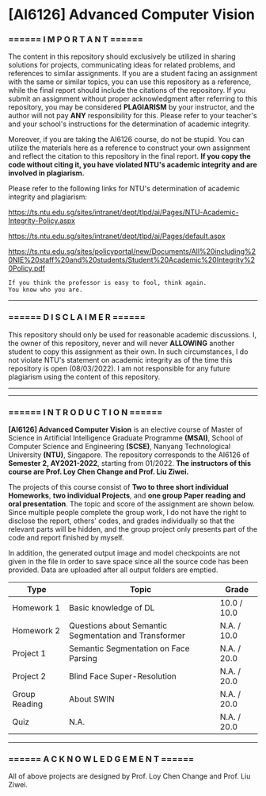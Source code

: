 # [AI6126] Advanced Computer Vision

### **====== I M P O R T A N T ======**

The content in this repository should exclusively be utilized in sharing solutions for projects, communicating ideas for related problems, and references to similar assignments. If you are a student facing an assignment with the same or similar topics, you can use this repository as a reference, while the final report should include the citations of the repository. If you submit an assignment without proper acknowledgment after referring to this repository, you may be considered **PLAGIARISM** by your instructor, and the author will not pay **ANY** responsibility for this. Please refer to your teacher's and your school's instructions for the determination of academic integrity.

Moreover, if you are taking the AI6126 course, do not be stupid. You can utilize the materials here as a reference to construct your own assignment and reflect the citation to this repository in the final report. **If you copy the code without citing it, you have violated NTU's academic integrity and are involved in plagiarism.**

Please refer to the following links for NTU's determination of academic integrity and plagiarism:

https://ts.ntu.edu.sg/sites/intranet/dept/tlpd/ai/Pages/NTU-Academic-Integrity-Policy.aspx

https://ts.ntu.edu.sg/sites/intranet/dept/tlpd/ai/Pages/default.aspx

https://ts.ntu.edu.sg/sites/policyportal/new/Documents/All%20including%20NIE%20staff%20and%20students/Student%20Academic%20Integrity%20Policy.pdf

    If you think the professor is easy to fool, think again.
    You know who you are.

---
### **====== D I S C L A I M E R ======**

This repository should only be used for reasonable academic discussions. I, the owner of this repository, never and will never **ALLOWING** another student to copy this assignment as their own. In such circumstances, I do not violate NTU's statement on academic integrity as of the time this repository is open (08/03/2022). I am not responsible for any future plagiarism using the content of this repository.

---
---
### **====== I N T R O D U C T I O N ======**
**[AI6126] Advanced Computer Vision** is an elective course of Master of Science in Artificial Intelligence Graduate Programme **(MSAI)**, School of Computer Science and Engineering **(SCSE)**, Nanyang Technological University **(NTU)**, Singapore. The repository corresponds to the AI6126 of **Semester 2, AY2021-2022**, starting from 01/2022. **The instructors of this course are Prof. Loy Chen Change and Prof. Liu Ziwei.**

The projects of this course consist of **Two to three short individual Homeworks**, **two individual Projects**, and **one group Paper reading and oral presentation**. The topic and score of the assignment are shown below. Since multiple people complete the group work, I do not have the right to disclose the report, others' codes, and grades individually so that the relevant parts will be hidden, and the group project only presents part of the code and report finished by myself.

In addition, the generated output image and model checkpoints are not given in the file in order to save space since all the source code has been provided. Data are uploaded after all output folders are emptied.

Type | Topic | Grade
------------ | ------------- | ---
Homework 1 | Basic knowledge of DL | 10.0 / 10.0
Homework 2 | Questions about Semantic Segmentation and Transformer | N.A. / 10.0
Project 1 | Semantic Segmentation on Face Parsing | N.A. / 20.0
Project 2 | Blind Face Super-Resolution | N.A. / 20.0
Group Reading | About SWIN | N.A. / 20.0
Quiz | N.A. | N.A. / 20.0

---
### **====== A C K N O W L E D G E M E N T ======**

All of above projects are designed by Prof. Loy Chen Change and Prof. Liu Ziwei.
